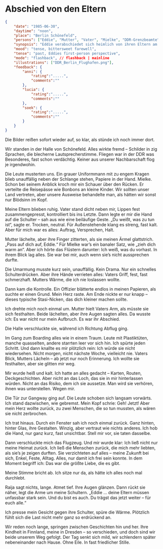 # Abschied von den Eltern

```json
{
    "date": "1985-06-30",
    "daytime": "noon",
    "place": "Berlin Schönefeld",
    "persons": ["Eddie", "Mutter", "Vater", "Mielke", "DDR-Grenzbeamte"],
    "synopsis": "Eddie verabschiedet sich heimlich von ihren Eltern am Flughafen Schönefeld und passiert die Kontrolle unter Mielkes Blick.",
    "mood": "tense, bittersweet farewell",
    "tense": "past, Eddies first-person perspective",
    "mode": "flashback", // flashback | mainline
    "illustrations": ["DDR_Berlin_Flughafen.png"],
    "feedback": {
        "anni": {
            "rating":".....",
            "comments":""
        },
        "lucia": {
            "rating":".....",
            "comments":""
        },
        "soek": {
            "rating":".....",
            "comments":""
        }
    }
}
```

Die Bilder reißen sofort wieder auf, so klar, als stünde ich noch immer dort.

Wir standen in der Halle von Schönefeld. Alles wirkte fremd – Schilder in zig
Sprachen, die blecherne Lautsprecherstimme. Fliegen war in der DDR was
Besonderes, fast schon verdächtig. Keiner aus unserer Nachbarschaft flog je
irgendwohin.

Die Leute musterten uns. Ein grauer Uniformmann mit zu engem Kragen blieb
unauffällig neben der Schlange stehen, Papiere in der Hand. Mielke. Schon bei
seinem Anblick kroch mir ein Schauer über den Rücken. Er verteilte die
Reisepässe wie Bonbons an kleine Kinder. Wir sollten unser Land vertreten, aber
unsere Ausweise behandelte man, als hätten wir sonst nur Blödsinn im Kopf.

Meine Eltern blieben ruhig. Vater stand dicht neben mir, Lippen fest
zusammengepresst, kontrolliert bis ins Letzte. Dann legte er mir die Hand auf
die Schulter – sah aus wie eine beiläufige Geste. „Du weißt, was zu tun ist“,
sagte er. Trocken, neutral. Für Außenstehende klang es streng, fast kalt. Aber
für mich war es alles: Auftrag, Versprechen, Halt.

Mutter lächelte, aber ihre Finger zitterten, als sie meinen Ärmel glattstrich.
„Pass auf dich auf, Eddie.“ Für Mielke war’s ein banaler Satz, wie „zieh dich
warm an“. Aber ich hörte das Flüstern darunter: Ich weiß, was du vorhast. In
ihrem Blick lag alles. Sie war bei mir, auch wenn sie’s nicht aussprechen
durfte.

Die Umarmung musste kurz sein, unauffällig. Kein Drama. Nur ein schnelles
Schulterdrücken. Aber ihre Hände verrieten alles: Vaters Griff, fest, fast
schmerzhaft. Mutters Wärme, die ich nie loslassen wollte.

Dann kam die Kontrolle. Ein Offizier blätterte endlos in meinen Papieren, als
suchte er einen Grund. Mein Herz raste. Am Ende nickte er nur knapp – dieses
typische Stasi-Nicken, das dich kleiner machen sollte.

Ich drehte mich noch einmal um. Mutter hielt Vaters Arm, als müsste sie sich
festhalten. Beide lächelten, aber ihre Augen sagten alles. Da wusste ich: Es war
nicht nur mein Aufbruch. Es war ihr Abschied.

Die Halle verschluckte sie, während ich Richtung Abflug ging.

Im Gang zum Boarding alles wie in einem Traum. Leute mit Plastiktüten, manche
quasselten, andere starrten leer vor sich hin. Ich spürte jeden Schritt. Und
dann knallte es mir plötzlich rein: Ich würde sie nicht wiedersehen. Nicht
morgen, nicht nächste Woche, vielleicht nie. Vaters Blick, Mutters Lächeln – ab
jetzt nur noch Erinnerung. Ich wollte sie festhalten, aber sie glitten mir weg.

Mir wurde heiß und kalt. Ich hatte an alles gedacht – Karten, Routen,
Deckgeschichten. Aber nicht an das Loch, das sie in mir hinterlassen würden.
Nicht an das Risiko, dem ich sie aussetze. Man wird sie verhören, ihnen was
unterstellen. Wegen mir.

Die Tür zur Gangway ging auf. Die Leute schoben sich langsam vorwärts. Ich stand
dazwischen, wie gebremst. Mein Kopf schrie: Geh! Jetzt! Aber mein Herz wollte
zurück, zu zwei Menschen, die so tun mussten, als wären sie nicht zerbrochen.

Ich trat hinaus. Durch ein Fenster sah ich noch einmal zurück. Ganz hinten,
hinter Glas, ihre Gestalten. Winzig, aber vertraut wie nichts anderes. Ich hob
die Hand, nur ganz kurz, fast unsichtbar. Stell mir vor, sie taten dasselbe.

Dann verschluckte mich das Flugzeug. Und mir wurde klar: Ich ließ nicht nur
meine Heimat zurück. Ich ließ die Menschen zurück, die mich mehr liebten, als
sie’s je zeigen durften. Sie verzichteten auf alles – meine Zukunft bei sich,
Enkel, Feste, Alltag. Alles, nur damit ich frei sein konnte. In dem Moment
begriff ich: Das war die größte Liebe, die es gibt.

Meine Stimme bricht ab. Ich sitze nur da, als hätte ich alles noch mal
durchlebt.

Raija sagt nichts, lange. Atmet tief. Ihre Augen glänzen. Dann rückt sie näher,
legt die Arme um meine Schultern. „Eddie … deine Eltern müssen unfassbar stark
sein. Und du bist es auch. Du trägst das jetzt weiter – für euch alle.“

Ich presse mein Gesicht gegen ihre Schulter, spüre die Wärme. Plötzlich fühlt
sich die Last nicht mehr ganz so erdrückend an.

Wir reden noch lange, springen zwischen Geschichten hin und her. Ihre Kindheit
in Finnland, meine in Dresden – so verschieden, und doch sind wir beide unserem
Weg gefolgt. Der Tag senkt sich mild, wir schlendern später nebeneinander nach
Hause. Ohne Eile. In fast friedlicher Stille.
